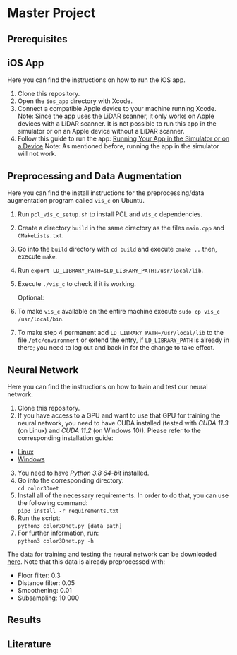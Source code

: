 # Master Project
## Prerequisites
## iOS App
Here you can find the instructions on how to run the iOS app.

1. Clone this repository.
2. Open the `ios_app` directory with Xcode.
3. Connect a compatible Apple device to your machine running Xcode. Note: Since the app uses the LiDAR scanner, it only works on Apple devices with a LiDAR scanner. It is not possible to run this app in the simulator or on an Apple device without a LiDAR scanner.
4. Follow this guide to run the app: [Running Your App in the Simulator or on a Device](https://developer.apple.com/documentation/xcode/running-your-app-in-the-simulator-or-on-a-device)
Note: As mentioned before, running the app in the simulator will not work.
## Preprocessing and Data Augmentation
Here you can find the install instructions for the preprocessing/data augmentation program called ``vis_c`` on Ubuntu.

1. Run ``pcl_vis_c_setup.sh`` to install PCL and ``vis_c`` dependencies.
2. Create a directory ``build`` in the same directory as the files ``main.cpp`` and ``CMakeLists.txt``.
3. Go into the ``build`` directory with ``cd build`` and execute ``cmake ..`` then, execute ``make``.
4. Run ``export LD_LIBRARY_PATH=$LD_LIBRARY_PATH:/usr/local/lib``.
5. Execute ``./vis_c`` to check if it is working.

    Optional:

6. To make ``vis_c`` available on the entire machine execute ``sudo cp vis_c /usr/local/bin``.
7. To make step 4 permanent add ``LD_LIBRARY_PATH=/usr/local/lib`` to the file ``/etc/environment`` or extend the entry, if ``LD_LIBRARY_PATH`` is already in there; you need to log out and back in for the change to take effect.

## Neural Network
Here you can find the instructions on how to train and test our neural network.

1. Clone this repository.
2. If you have access to a GPU and want to use that GPU for training the neural network, you need to have CUDA installed (tested with *CUDA 11.3* (on Linux) and *CUDA 11.2* (on Windows 10)). Please refer to the corresponding installation guide:  
  - [Linux](https://docs.nvidia.com/cuda/cuda-installation-guide-linux/index.html)
  - [Windows](//docs.nvidia.com/cuda/cuda-installation-guide-microsoft-windows/index.html)
3. You need to have *Python 3.8 64-bit* installed.
4. Go into the corresponding directory:  
```cd color3Dnet```
5. Install all of the necessary requirements. In order to do that, you can use the following command:  
```pip3 install -r requirements.txt```
6. Run the script:  
```python3 color3Dnet.py [data_path]```
7. For further information, run:  
```python3 color3Dnet.py -h```

The data for training and testing the neural network can be downloaded [here](https://drive.google.com/file/d/1JBKiznmEAJ4bmBXLSUrOOJJwTacLlc63/view?usp=sharing). Note that this data is already preprocessed with:
  - Floor filter: 0.3
  - Distance filter: 0.05
  - Smoothening: 0.01
  - Subsampling: 10 000
## Results
## Literature
